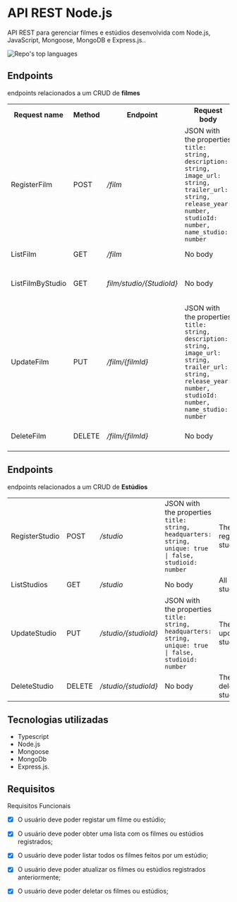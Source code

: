 # API REST Node.js

API REST para gerenciar filmes e estúdios desenvolvida com Node.js, JavaScript, Mongoose, MongoDB e Express.js..

<p align="left">
  <img alt="Repo's top languages" src="https://img.shields.io/static/v1?label=Main%20technology&message=Node.js&style=for-the-badge&color=007D9C&labelColor=000000">
</p>

## Endpoints

endpoints relacionados a um CRUD de **filmes**
 
<table>
  <tr>
    <th>Request name</th>
    <th>Method</th>
    <th>Endpoint</th>
    <th>Request body</th>
    <th>Returns</th>
  </tr>
  

  <tr>
    <td>RegisterFilm</td>
    <td>POST</td>
    <td><i>/film</i></td>
    <td>JSON with the properties <br /> <code>title: string, description: string, image_url: string, trailer_url: string, release_year: number, studioId: number, name_studio: number</td>
    <td>The register movie</td>
  </tr>

  <tr>
    <td>ListFilm</td>
    <td>GET</td>
    <td><i>/film</i></td>
    <td>No body</td>
    <td>All Movies</td>
  </tr>

  <tr>
    <td>ListFilmByStudio</td>
    <td>GET</td>
    <td><i>film/studio/{StudioId}</i></td>
    <td>No body</td>
    <td>All Movies by Studio</td>
  </tr>

   <tr>
    <td>UpdateFilm</td>
    <td>PUT</td>
    <td><i>/film/{filmId}</i></td>
    <td>JSON with the properties <br /> <code>title: string, description: string, image_url: string, trailer_url: string, release_year: number, studioId: number, name_studio: number</code></td>
    <td>The update movie </td>
  </tr>

  <tr>
    <td>DeleteFilm</td>
    <td>DELETE</td>
    <td><i>/film/{filmId}</i></td>
    <td>No body</td>
    <td>The delete movie</td>
  </tr>
</table>


  ## Endpoints

  endpoints relacionados a um CRUD de **Estúdios**

  <table>


  <tr>
    <td>RegisterStudio</td>
    <td>POST</td>
    <td><i>/studio</i></td>
    <td>JSON with the properties <br /> <code>title: string, headquarters: string, unique: true | false, studioid: number </td>
    <td>The register studio</td>
  </tr>

  <tr>
    <td>ListStudios</td>
    <td>GET</td>
    <td><i>/studio</i></td>
    <td>No body</td>
    <td>All studios</td>
  </tr>

   <tr>
    <td>UpdateStudio</td>
    <td>PUT</td>
    <td><i>/studio/{studioId}</i></td>
    <td>JSON with the properties <br /> <code>title: string, headquarters: string, unique: true | false, studioid: number </code></td>
    <td>The update studio </td>
  </tr>

  <tr>
    <td>DeleteStudio</td>
    <td>DELETE</td>
    <td><i>/studio/{studioId}</i></td>
    <td>No body</td>
    <td>The delete studio</td>
  </tr>
</table>

 ## Tecnologias utilizadas

- Typescript
- Node.js
- Mongoose
- MongoDb
- Express.js.


##  Requisitos

Requisitos Funcionais 
- [x] O usuário deve poder registar um filme ou estúdio;
- [x] O usuário deve poder obter uma lista com os filmes ou estúdios registrados;
- [x] O usuário deve poder listar todos os filmes feitos por um estúdio;
- [x] O usuário deve poder atualizar os filmes ou estúdios registrados anteriormente;
- [x] O usuário deve poder deletar os filmes ou estúdios;




